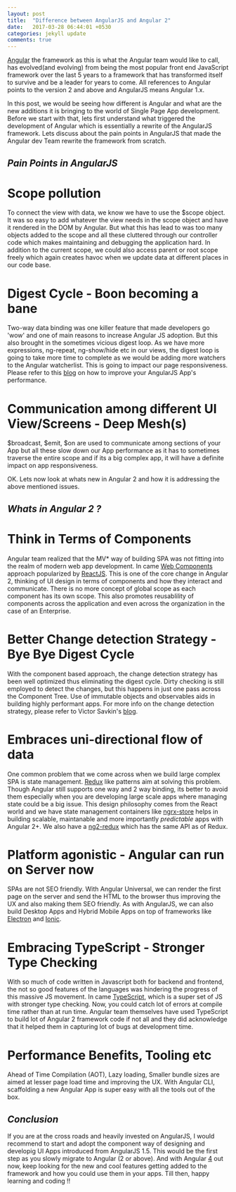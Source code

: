 ```yaml
---
layout: post
title:  "Difference between AngularJS and Angular 2"
date:   2017-03-28 06:44:01 +0530
categories: jekyll update
comments: true
---
```


[Angular][angular] the framework as this is what the Angular team would like to call, has evolved(and evolving) from being the most popular front end JavaScript framework over the last 5 years to a framework that has transformed itself to survive and be a leader for years to come. All references to Angular points to the version 2 and above and AngularJS means Angular 1.x.

In this post, we would be seeing how different is Angular and what are the new additions it is bringing to the world of Single Page App development. Before we start with that, lets first understand what triggered the development of Angular which is essentially a rewrite of the AngularJS framework. Lets discuss about the pain points in AngularJS that made the Angular dev Team rewrite the framework from scratch.

## _Pain Points in AngularJS_

# Scope pollution
To connect the view with data, we know we have to use the $scope object. It was so easy to add whatever the view needs in the scope object and have it rendered in the DOM by Angular. But what this has lead to was too many objects added to the scope and all these cluttered through our controller code which makes maintaining and debugging the application hard. In addition to the current scope, we could also access parent or root scope freely which again creates havoc when we update data at different places in our code base.  

# Digest Cycle - Boon becoming a bane
Two-way data binding was one killer feature that made developers go 'wow' and one of main reasons to increase Angular JS adoption. But this also brought in the sometimes vicious digest loop. As we have more expressions, ng-repeat, ng-show/hide etc in our views, the digest loop is going to take more time to complete as we would be adding more watchers to the Angular watcherlist. This is going to impact our page responsiveness. Please refer to this [blog][angularjs-perf] on how to improve your AngularJS App's performance.

# Communication among different UI View/Screens - Deep Mesh(s)
$broadcast, $emit, $on are used to communicate among sections of your App but all these slow down our App performance as it has to sometimes traverse the entire scope and if its a big complex app, it will have a definite impact on app responsiveness.


OK. Lets now look at whats new in Angular 2 and how it is addressing the above mentioned issues.

## _Whats in Angular 2 ?_

# Think in Terms of Components
Angular team realized that the MV* way of building SPA was not fitting into the realm of modern web app development. In came [Web Components][web-components] approach popularized by [ReactJS][react-js]. This is one of the core change in Angular 2, thinking of UI design in terms of components and how they interact and communicate. There is no more concept of global scope as each component has its own scope. This also promotes reusablility of components across the application and even across the organization in the case of an Enterprise.

# Better Change detection Strategy - Bye Bye Digest Cycle
With the component based approach, the change detection strategy has been well optimized thus eliminating the digest cycle. Dirty checking is still employed to detect the changes, but this happens in just one pass across the Component Tree. Use of immutable objects and observables aids in building highly performant apps. For more info on the change detection strategy, please refer to Victor Savkin's [blog][victor-blog].

# Embraces uni-directional flow of data
One common problem that we come across when we build large complex SPA is state management. [Redux][redux] like patterns aim at solving this problem. Though Angular still supports one way and 2 way binding, its better to avoid them especially when you are developing large scale apps where managing state could be a big issue. This design philosophy comes from the React world and we have state management containers like [ngrx-store][ngrx-link] helps in building scalable, maintanable and more importantly *predictable* apps with Angular 2+. We also have a [ng2-redux][ng2-redux] which has the same API as of Redux.  

# Platform agonistic - Angular can run on Server now
SPAs are not SEO friendly. With Angular Universal, we can render the first page on the server and send the HTML to the browser thus improving the UX and also making them SEO friendly. As with AngularJS, we can also build Desktop Apps and Hybrid Mobile Apps on top of frameworks like [Electron][electron] and [Ionic][ionic].

# Embracing TypeScript - Stronger Type Checking
With so much of code written in Javascript both for backend and frontend, the not so good features of the languages was hindering the progress of this massive JS movement. In came [TypeScript][typescript], which is a super set of JS with stronger type checking. Now, you could catch lot of errors at compile time rather than at run time. Angular team themselves have used TypeScript to build lot of Angular 2 framework code if not all and they did acknowledge that it helped them in capturing lot of bugs at development time.

# Performance Benefits, Tooling etc
Ahead of Time Compilation (AOT), Lazy loading, Smaller bundle sizes are aimed at lesser page load time and improving the UX. With Angular CLI, scaffolding a new Angular App is super easy with all the tools out of the box. 

## _Conclusion_

If you are at the cross roads and heavily invested on AngularJS, I would recommend to start and adopt the component way of designing and developig UI Apps introduced from AngularJS 1.5. This would be the first step as you slowly migrate to Angular (2 or above). And with Angular [4][ng4-changes] out now, keep looking for the new and cool features getting added to the framework and how you could use them in your apps. Till then, happy learning and coding !!

[angular]: https://angular.io/
[web-components]: https://developer.mozilla.org/en-US/docs/Web/Web_Components
[react-js]: https://facebook.github.io/react/
[victor-blog]: https://vsavkin.com/change-detection-in-angular-2-4f216b855d4c
[typescript]: https://www.typescriptlang.org/
[angularjs-perf]: https://www.alexkras.com/11-tips-to-improve-angularjs-performance/
[redux]: http://redux.js.org/
[ngrx-link]: https://github.com/ngrx/store
[electron]: https://electron.atom.io/
[ionic]: http://ionicframework.com/
[ng4-changes]: http://angularjs.blogspot.in/2017/03/angular-400-now-available.html
[ng2-redux]: https://github.com/angular-redux/store